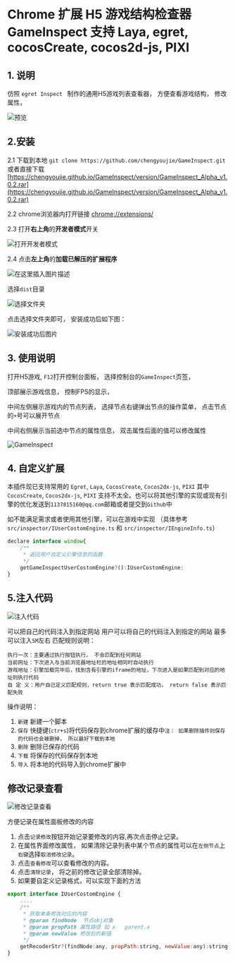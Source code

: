 # Chrome 扩展   H5 游戏结构检查器  GameInspect  支持 Laya, egret, cocosCreate, cocos2d-js, PIXI

## 1. 说明

仿照 `egret Inspect ` 制作的通用H5游戏列表查看器， 方便查看游戏结构， 修改属性，

![预览](https://img-blog.csdnimg.cn/9d2663f7116f492d8015b80b3ed11842.png)

## 2.安装

2.1 下载到本地 `git clone https://github.com/chengyoujie/GameInspect.git` 或者直接下载  [https://chengyoujie.github.io/GameInspect/version/GameInspect_Alpha_v1.0.2.rar](https://chengyoujie.github.io/GameInspect/version/GameInspect_Alpha_v1.0.2.rar) 

2.2 chrome浏览器内打开链接  [chrome://extensions/](chrome://extensions/) 

2.3 打开**右上角**的**开发者模式**开关

![打开开发者模式](https://img-blog.csdnimg.cn/0ac7b0f0a1fb4b9e89d0ab056fb32234.png)

2.4 点击**左上角**的**加载已解压的扩展程序**

![在这里插入图片描述](https://img-blog.csdnimg.cn/d732650e2c4f4564a4c8cd4138bca198.png)

选择`dist`目录

![选择文件夹](https://img-blog.csdnimg.cn/34129de5d0324bafb1621b05c6b3e5bf.png)

点击选择文件夹即可， 安装成功后如下图：

![安装成功后图片](https://img-blog.csdnimg.cn/3ae372ef2a864f3e8e1bba4b279f7ebc.png)

## 3. 使用说明

打开H5游戏, `F12`打开控制台面板， 选择控制台的`GameInspect`页签， 

顶部展示游戏信息， 控制FPS的显示， 

中间左侧展示游戏内的节点列表， 选择节点右键弹出节点的操作菜单， 点击节点的`+`号可以展开节点

中间右侧展示当前选中节点的属性信息， 双击属性后面的值可以修改属性



![GameInspect](https://img-blog.csdnimg.cn/7079e3d992e146c88e51129f77f5d19d.png)

## 4. 自定义扩展

本插件现已支持常用的 `Egret`, `Laya`, `CocosCreate`, `Cocos2dx-js`, `PIXI`   其中 `CocosCreate`, `Cocos2dx-js`, `PIXI` 支持不太全。也可以将其他引擎的实现或现有引擎的优化发送到`1137815160@qq.com`邮箱或者提交到`Github`中

如不能满足需求或者使用其他引擎，可以在游戏中实现 （具体参考 `src/inspector/IUserCostomEngine.ts` 和 `src/inspector/IEngineInfo.ts`）

```javascript
declare interface window{
    /**
     * 返回用户自定义引擎信息的函数
     */
    getGameInspectUserCostomEngine?():IUserCostomEngine;
}
```

## 5.注入代码
![注入代码](https://img-blog.csdnimg.cn/b35c39991dda4e2faa03fe03fa0ea0db.png)

可以把自己的代码注入到指定网站
用户可以将自己的代码注入到指定的网站
最多可以注入`5M`左右
匹配规则说明：
```
执行一次：主要通过执行按钮执行， 不会匹配到任何网站
当前网址：下次进入与当前浏览器地址栏的地址相同时自动执行
游戏地址：引擎加载完毕后，找到含有引擎的iframe的地址，下次进入是如果匹配到对应的地址则执行代码
自 定 义：用户自己定义匹配规则，return true 表示匹配成功， return false 表示匹配失败
```
操作说明：
1. `新建`  新建一个脚本
2. `保存`  快捷键(`ctr+s`)将代码保存到chrome扩展的缓存中`注： 如果删除插件则保存的代码也会被删掉， 所以最好下载到本地`
3. `删除`	删除已保存的代码
4. `下载`	将保存的代码保存到本地
5. `导入`	将本地的代码导入到chrome扩展中


## 修改记录查看
![修改记录查看](https://img-blog.csdnimg.cn/6c1f35d0289c49e2af038d64531e8e2d.png)

方便记录在属性面板修改的内容
1. 点击`记录修改`按钮开始记录要修改的内容,再次点击停止记录。
2. 在属性界面修改属性， 如果清除记录列表中某个节点的属性可以在`左侧节点`上`右键`选择`取消修改记录`。
3. 点击`查看修改`可以查看修改的内容。
4. 点击`清除记录`， 将之前的修改记录全部清除掉。
5. 如果要自定义记录格式，可以实现下面的方法
```javascript
export interface IUserCostomEngine {
	....
	/**
	 * 获取单条修改对应的内容
	 * @param findNode  节点obj对象
	 * @param propPath 属性路径 如 x   parent.x
	 * @param newValue 修改后的新值
	 */
	getRecoderStr?(findNode:any, propPath:string, newValue:any):string
}
```
